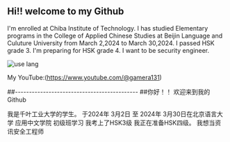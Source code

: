 ## Hi!!  welcome to my Github

I'm enrolled at Chiba Institute of Technology.
I has studied Elementary programs in the College of Applied Chinese Studies at Beijin Language and Culuture University from March 2,2024 to March 30,2024.
I passed HSK grade 3. I'm preparing for HSK grade 4.
I want to be security engineer.


![use lang](https://github-readme-stats.vercel.app/api/top-langs/?username=gamera1131&layout=compact)

My YouTube:(https://www.youtube.com/@gamera131) 

##--------------------------------------------
##你好！！ 欢迎来到我的Github

我是千叶工业大学的学生。
于2024年 3月2日 至 2024年 3月30日在北京语言大学 应用中文学院 初级班学习
我考上了HSK3级 我正在准备HSK四级。
我想当资讯安全工程师

